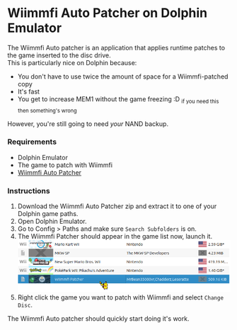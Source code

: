 # Wiimmfi Auto Patcher on Dolphin Emulator

The Wiimmfi Auto patcher is an application that applies runtime patches to the game inserted to the disc drive. <br>
This is particularly nice on Dolphin because:
- You don't have to use twice the amount of space for a Wiimmfi-patched copy
- It's fast
- You get to increase MEM1 without the game freezing :D <sub>if you need this then something's wrong</sub>

However, you're still going to need _your_ NAND backup.

### Requirements
* Dolphin Emulator
* The game to patch with Wiimmfi
* [Wiimmfi Auto Patcher](https://oscwii.org/library/app/wiimmfipatcher)

### Instructions

1. Download the Wiimmfi Auto Patcher zip and extract it to one of your Dolphin game paths.
1. Open Dolphin Emulator.
1. Go to Config > Paths and make sure `Search Subfolders` is on.
1. The Wiimmfi Patcher should appear in the game list now, launch it.
![Wiimmfi patcher](/res/image/dolphin-wiimmfi-patcher-entry.png)
1. Right click the game you want to patch with Wiimmfi and select `Change Disc`.

The Wiimmfi Auto patcher should quickly start doing it's work.
